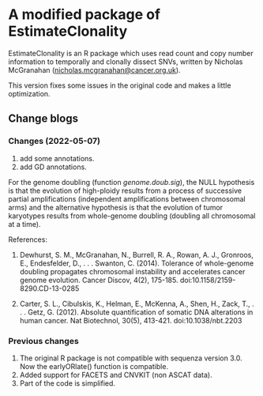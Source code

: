 # A modified package of EstimateClonality

EstimateClonality is an R package which uses read count and copy number information to temporally and clonally dissect SNVs, written by Nicholas McGranahan (nicholas.mcgranahan@cancer.org.uk).

This version fixes some issues in the original code and makes a little optimization.

## Change blogs

### Changes (2022-05-07)

1. add some annotations.
2. add GD annotations.

For the genome doubling (function *genome.doub.sig*), the NULL hypothesis is that the evolution of high-ploidy results from a process of successive partial amplifications (independent amplifications between chromosomal arms) and the alternative hypothesis is that the evolution of tumor karyotypes results from whole-genome doubling (doubling all chromosomal at a time).

References:

1. Dewhurst, S. M., McGranahan, N., Burrell, R. A., Rowan, A. J., Gronroos, E., Endesfelder, D., . . . Swanton, C. (2014). Tolerance of whole-genome doubling propagates chromosomal instability and accelerates cancer genome evolution. Cancer Discov, 4(2), 175-185. doi:10.1158/2159-8290.CD-13-0285

2. Carter, S. L., Cibulskis, K., Helman, E., McKenna, A., Shen, H., Zack, T., . . . Getz, G. (2012). Absolute quantification of somatic DNA alterations in human cancer. Nat Biotechnol, 30(5), 413-421. doi:10.1038/nbt.2203


### Previous changes

1. The original R package is not compatible with sequenza version 3.0. Now the earlyORlate() function is compatible.
2. Added support for FACETS and CNVKIT (non ASCAT data).
3. Part of the code is simplified.
